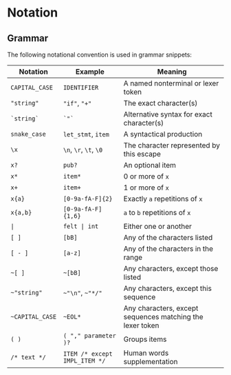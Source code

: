 # Notation

## Grammar

The following notational convention is used in grammar snippets:

<style>
/* Prevent wrapping notation/examples in grammar table. */
#content code {
    white-space: nowrap;
}
</style>

| Notation                | Example                       | Meaning                                                   |
|-------------------------|-------------------------------|-----------------------------------------------------------|
| `CAPITAL_CASE`          | `IDENTIFIER`                  | A named nonterminal or lexer token                        |
| `"string"`              | `"if"`, `"+"`                 | The exact character(s)                                    |
| <code>\`string\`</code> | <code>\`"\`</code>            | Alternative syntax for exact character(s)                 |
| `snake_case`            | `let_stmt`, `item`            | A syntactical production                                  |
| `\x`                    | `\n`, `\r`, `\t`, `\0`        | The character represented by this escape                  |
| `x?`                    | `pub?`                        | An optional item                                          |
| `x*`                    | `item*`                       | 0 or more of `x`                                          |
| `x+`                    | `item+`                       | 1 or more of `x`                                          |
| `x{a}`                  | `[0-9a-fA-F]{2}`              | Exactly `a` repetitions of `x`                            |
| `x{a,b}`                | `[0-9a-fA-F]{1,6}`            | `a` to `b` repetitions of `x`                             |
| <code>&#124;</code>     | <code>felt &#124; int</code>  | Either one or another                                     |
| `[ ]`                   | `[bB]`                        | Any of the characters listed                              |
| `[ - ]`                 | `[a-z]`                       | Any of the characters in the range                        |
| `~[ ]`                  | `~[bB]`                       | Any characters, except those listed                       |
| `~"string"`             | `~"\n"`, `~"*/"`              | Any characters, except this sequence                      |
| `~CAPITAL_CASE`         | `~EOL*`                       | Any characters, except sequences matching the lexer token |
| `( )`                   | `( "," parameter )?`          | Groups items                                              |
| `/* text */`            | `ITEM /* except IMPL_ITEM */` | Human words supplementation                               |
